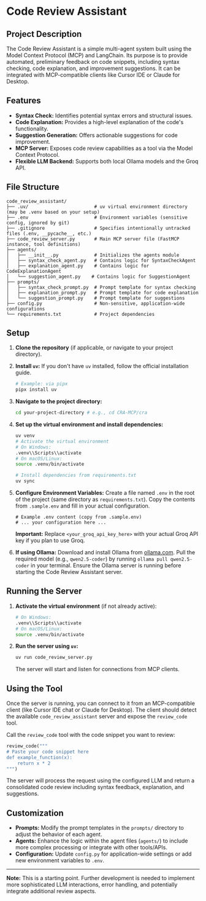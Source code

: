 # Code Review Assistant

## Project Description

The Code Review Assistant is a simple multi-agent system built using the Model Context Protocol (MCP) and LangChain. Its purpose is to provide automated, preliminary feedback on code snippets, including syntax checking, code explanation, and improvement suggestions. It can be integrated with MCP-compatible clients like Cursor IDE or Claude for Desktop.

## Features

- **Syntax Check:** Identifies potential syntax errors and structural issues.
- **Code Explanation:** Provides a high-level explanation of the code's functionality.
- **Suggestion Generation:** Offers actionable suggestions for code improvement.
- **MCP Server:** Exposes code review capabilities as a tool via the Model Context Protocol.
- **Flexible LLM Backend:** Supports both local Ollama models and the Groq API.

## File Structure

```
code_review_assistant/
├── .uv/                        # uv virtual environment directory (may be .venv based on your setup)
├── .env                        # Environment variables (sensitive config, ignored by git)
├── .gitignore                  # Specifies intentionally untracked files (.env, __pycache__, etc.)
├── code_review_server.py       # Main MCP server file (FastMCP instance, tool definitions)
├── agents/
│   ├── __init__.py             # Initializes the agents module
│   ├── syntax_check_agent.py   # Contains logic for SyntaxCheckAgent
│   ├── explanation_agent.py    # Contains logic for CodeExplanationAgent
│   └── suggestion_agent.py    # Contains logic for SuggestionAgent
├── prompts/
│   ├── syntax_check_prompt.py  # Prompt template for syntax checking
│   ├── explanation_prompt.py   # Prompt template for code explanation
│   └── suggestion_prompt.py    # Prompt template for suggestions
├── config.py                   # Non-sensitive, application-wide configurations
└── requirements.txt            # Project dependencies
```

## Setup

1.  **Clone the repository** (if applicable, or navigate to your project directory).

2.  **Install `uv`:** If you don't have `uv` installed, follow the official installation guide.
    ```bash
    # Example: via pipx
    pipx install uv
    ```

3.  **Navigate to the project directory:**
    ```bash
    cd your-project-directory # e.g., cd CRA-MCP/cra
    ```

4.  **Set up the virtual environment and install dependencies:**
    ```bash
    uv venv
    # Activate the virtual environment
    # On Windows:
    .venv\\Scripts\\activate
    # On macOS/Linux:
    source .venv/bin/activate
    
    # Install dependencies from requirements.txt
    uv sync
    ```

5.  **Configure Environment Variables:**
    Create a file named `.env` in the root of the project (same directory as `requirements.txt`). Copy the contents from `.sample.env` and fill in your actual configuration.
    
    ```env
    # Example .env content (copy from .sample.env)
    # ... your configuration here ...
    ```
    
    **Important:** Replace `<your_groq_api_key_here>` with your actual Groq API key if you plan to use Groq.
    
6.  **If using Ollama:**
    Download and install Ollama from [ollama.com](https://ollama.com/). Pull the required model (e.g., `qwen2.5-coder`) by running `ollama pull qwen2.5-coder` in your terminal. Ensure the Ollama server is running before starting the Code Review Assistant server.
    

## Running the Server

1.  **Activate the virtual environment** (if not already active):
    ```bash
    # On Windows:
    .venv\\Scripts\\activate
    # On macOS/Linux:
    source .venv/bin/activate
    ```
2.  **Run the server using `uv`:**
    ```bash
    uv run code_review_server.py
    ```
    The server will start and listen for connections from MCP clients.

## Using the Tool

Once the server is running, you can connect to it from an MCP-compatible client (like Cursor IDE chat or Claude for Desktop). The client should detect the available `code_review_assistant` server and expose the `review_code` tool.

Call the `review_code` tool with the code snippet you want to review:

```python
review_code("""
# Paste your code snippet here
def example_function(x):
    return x * 2
""")
```

The server will process the request using the configured LLM and return a consolidated code review including syntax feedback, explanation, and suggestions.

## Customization

- **Prompts:** Modify the prompt templates in the `prompts/` directory to adjust the behavior of each agent.
- **Agents:** Enhance the logic within the agent files (`agents/`) to include more complex processing or integrate with other tools/APIs.
- **Configuration:** Update `config.py` for application-wide settings or add new environment variables to `.env`.

---

**Note:** This is a starting point. Further development is needed to implement more sophisticated LLM interactions, error handling, and potentially integrate additional review aspects.
